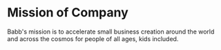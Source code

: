 # Mission of Company

Babb's mission is to accelerate small business creation around the world and across the cosmos for people of all ages, kids included.

